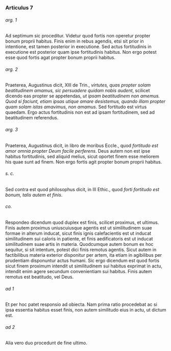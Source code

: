 ### Articulus 7

###### arg. 1
Ad septimum sic proceditur. Videtur quod fortis non operetur propter bonum proprii habitus. Finis enim in rebus agendis, etsi sit prior in intentione, est tamen posterior in executione. Sed actus fortitudinis in executione est posterior quam ipse fortitudinis habitus. Non ergo potest esse quod fortis agat propter bonum proprii habitus.

###### arg. 2
Praeterea, Augustinus dicit, XIII de Trin., *virtutes, quas propter solam beatitudinem amamus, sic persuadere quidam nobis audent*, scilicet dicendo eas propter se appetendas, *ut ipsam beatitudinem non amemus. Quod si faciunt, etiam ipsas utique amare desistemus, quando illam propter quam solam istas amavimus, non amamus*. Sed fortitudo est virtus quaedam. Ergo actus fortitudinis non est ad ipsam fortitudinem, sed ad beatitudinem referendus.

###### arg. 3
Praeterea, Augustinus dicit, in libro de moribus Eccle., quod *fortitudo est amor omnia propter Deum facile perferens*. Deus autem non est ipse habitus fortitudinis, sed aliquid melius, sicut oportet finem esse meliorem his quae sunt ad finem. Non ergo fortis agit propter bonum proprii habitus.

###### s. c.
Sed contra est quod philosophus dicit, in III Ethic., quod *forti fortitudo est bonum, talis autem et finis*.

###### co.
Respondeo dicendum quod duplex est finis, scilicet proximus, et ultimus. Finis autem proximus uniuscuiusque agentis est ut similitudinem suae formae in alterum inducat, sicut finis ignis calefacientis est ut inducat similitudinem sui caloris in patiente, et finis aedificatoris est ut inducat similitudinem suae artis in materia. Quodcumque autem bonum ex hoc sequitur, si sit intentum, potest dici finis remotus agentis. Sicut autem in factibilibus materia exterior disponitur per artem, ita etiam in agibilibus per prudentiam disponuntur actus humani. Sic ergo dicendum est quod fortis sicut finem proximum intendit ut similitudinem sui habitus exprimat in actu, intendit enim agere secundum convenientiam sui habitus. Finis autem remotus est beatitudo, vel Deus.

###### ad 1
Et per hoc patet responsio ad obiecta. Nam prima ratio procedebat ac si ipsa essentia habitus esset finis, non autem similitudo eius in actu, ut dictum est.

###### ad 2
Alia vero duo procedunt de fine ultimo.

